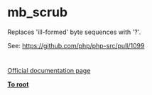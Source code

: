 # mb_scrub





Replaces &apos;ill-formed&apos; byte sequences with &apos;?&apos;.

See: https://github.com/php/php-src/pull/1099

  

#

[Official documentation page](https://www.php.net/manual/en/function.mb-scrub.php)

**[To root](/README.md)**